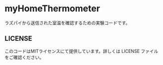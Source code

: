 # myHomeThermometer

ラズパイから送信された室温を確認するための実験コードです。

## LICENSE

このコードはMITライセンスにて提供しています。詳しくは LICENSE ファイルをご確認ください。